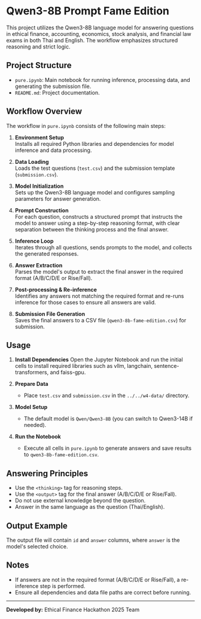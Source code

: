 # Qwen3-8B Prompt Fame Edition

This project utilizes the Qwen3-8B language model for answering questions in ethical finance, accounting, economics, stock analysis, and financial law exams in both Thai and English. The workflow emphasizes structured reasoning and strict logic.

## Project Structure

- `pure.ipynb`: Main notebook for running inference, processing data, and generating the submission file.
- `README.md`: Project documentation.

## Workflow Overview

The workflow in `pure.ipynb` consists of the following main steps:

1. **Environment Setup**  
   Installs all required Python libraries and dependencies for model inference and data processing.

2. **Data Loading**  
   Loads the test questions (`test.csv`) and the submission template (`submission.csv`).

3. **Model Initialization**  
   Sets up the Qwen3-8B language model and configures sampling parameters for answer generation.

4. **Prompt Construction**  
   For each question, constructs a structured prompt that instructs the model to answer using a step-by-step reasoning format, with clear separation between the thinking process and the final answer.

5. **Inference Loop**  
   Iterates through all questions, sends prompts to the model, and collects the generated responses.

6. **Answer Extraction**  
   Parses the model's output to extract the final answer in the required format (A/B/C/D/E or Rise/Fall).

7. **Post-processing & Re-inference**  
   Identifies any answers not matching the required format and re-runs inference for those cases to ensure all answers are valid.

8. **Submission File Generation**  
   Saves the final answers to a CSV file (`qwen3-8b-fame-edition.csv`) for submission.

## Usage

1. **Install Dependencies**
   Open the Jupyter Notebook and run the initial cells to install required libraries such as vllm, langchain, sentence-transformers, and faiss-gpu.

2. **Prepare Data**
   - Place `test.csv` and `submission.csv` in the `../../w4-data/` directory.

3. **Model Setup**
   - The default model is `Qwen/Qwen3-8B` (you can switch to Qwen3-14B if needed).

4. **Run the Notebook**
   - Execute all cells in `pure.ipynb` to generate answers and save results to `qwen3-8b-fame-edition.csv`.

## Answering Principles

- Use the `<thinking>` tag for reasoning steps.
- Use the `<output>` tag for the final answer (A/B/C/D/E or Rise/Fall).
- Do not use external knowledge beyond the question.
- Answer in the same language as the question (Thai/English).

## Output Example

The output file will contain `id` and `answer` columns, where `answer` is the model's selected choice.

## Notes

- If answers are not in the required format (A/B/C/D/E or Rise/Fall), a re-inference step is performed.
- Ensure all dependencies and data file paths are correct before running.

---

**Developed by:** Ethical Finance Hackathon 2025 Team